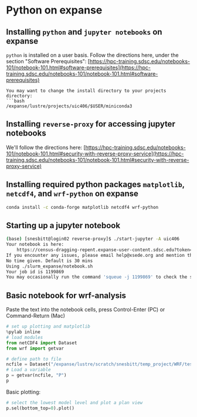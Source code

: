 # Python on expanse

## Installing `python` and `jupyter notebooks` on expanse

`python` is installed on a user basis.  Follow the directions here, under the section "Software Prerequisites": [https://hpc-training.sdsc.edu/notebooks-101/notebook-101.html#software-prerequisites](https://hpc-training.sdsc.edu/notebooks-101/notebook-101.html#software-prerequisites)

```{note}
You may want to change the install directory to your projects directory:
```bash
/expanse/lustre/projects/uic406/$USER/miniconda3
```

## Installing `reverse-proxy` for accessing jupyter notebooks

We'll follow the directions here: [https://hpc-training.sdsc.edu/notebooks-101/notebook-101.html#security-with-reverse-proxy-service](https://hpc-training.sdsc.edu/notebooks-101/notebook-101.html#security-with-reverse-proxy-service)

## Installing required python packages `matplotlib`, `netcdf4`, and `wrf-python` on expanse

```bash
conda install -c conda-forge matplotlib netcdf4 wrf-python
```

## Starting up a jupyter notebook

```bash
(base) [snesbitt@login02 reverse-proxy]$ ./start-jupyter -A uic406
Your notebook is here:
	https://census-dragging-repent.expanse-user-content.sdsc.edu?token=fef373e07c8b0736c2ecc3219fd962e9
If you encounter any issues, please email help@xsede.org and mention the Reverse Proxy Service.
No time given. Default is 30 mins
Using ./slurm_expanse/notebook.sh
Your job id is 1199869
You may occasionally run the command 'squeue -j 1199869' to check the status of your job
```

## Basic notebook for wrf-analysis

Paste the text into the notebook cells, press Control-Enter (PC) or Command-Return (Mac)

```python
# set up plotting and matplotlib
%pylab inline
# load modules
from netCDF4 import Dataset
from wrf import getvar
```


```python
# define path to file
ncfile = Dataset("/expanse/lustre/scratch/snesbitt/temp_project/WRF/test/em_quarter_ss/wrfout_d01_0001-01-01_00:00:00")
# Load a variable
p = getvar(ncfile, "P")
p
```

Basic plotting:

```python
# select the lowest model level and plot a plan view
p.sel(bottom_top=0).plot()
```
